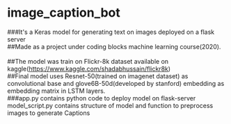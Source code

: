 # image_caption_bot
###It's a Keras model for generating text on images deployed on a flask server<br/>
##Made as a project under coding blocks machine learning course(2020).<br/>
<br/>
##The model was train on Flickr-8k dataset available on kaggle(https://www.kaggle.com/shadabhussain/flickr8k)</br>
##Final model uses Resnet-50(trained on imagenet dataset) as convolutional base and glove6B-50d(developed by stanford) embedding as embedding matrix in LSTM layers.<br/>
###app.py contains python code to deploy model on flask-server model_script.py contains structure of model and function to preprocess images to generate Captions
